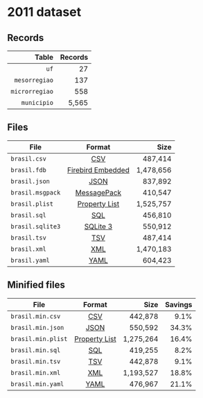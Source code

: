 # 2011 dataset

## Records

|          Table | Records |
| --------------:| -------:|
|           `uf` |      27 |
|  `mesorregiao` |     137 |
| `microrregiao` |     558 |
|    `municipio` |   5,565 |

## Files

| File             | Format                                                                                 |      Size |
| ---------------- |:--------------------------------------------------------------------------------------:| ---------:|
| `brasil.csv`     | [CSV](https://en.wikipedia.org/wiki/Comma-separated_values)                            |   487,414 |
| `brasil.fdb`     | [Firebird Embedded](https://en.wikipedia.org/wiki/Embedded_database#Firebird_Embedded) | 1,478,656 |
| `brasil.json`    | [JSON](https://en.wikipedia.org/wiki/JSON)                                             |   837,892 |
| `brasil.msgpack` | [MessagePack](https://en.wikipedia.org/wiki/MessagePack)                               |   410,547 |
| `brasil.plist`   | [Property List](https://en.wikipedia.org/wiki/Property_list)                           | 1,525,757 |
| `brasil.sql`     | [SQL](https://en.wikipedia.org/wiki/SQL)                                               |   456,810 |
| `brasil.sqlite3` | [SQLite 3](https://en.wikipedia.org/wiki/SQLite)                                       |   550,912 |
| `brasil.tsv`     | [TSV](https://en.wikipedia.org/wiki/Tab-separated_values)                              |   487,414 |
| `brasil.xml`     | [XML](https://en.wikipedia.org/wiki/XML)                                               | 1,470,183 |
| `brasil.yaml`    | [YAML](https://en.wikipedia.org/wiki/YAML)                                             |   604,423 |

## Minified files

| File               | Format                                                       |      Size | Savings |
| ------------------ |:------------------------------------------------------------:| ---------:| -------:|
| `brasil.min.csv`   | [CSV](https://en.wikipedia.org/wiki/Comma-separated_values)  |   442,878 |    9.1% |
| `brasil.min.json`  | [JSON](https://en.wikipedia.org/wiki/JSON)                   |   550,592 |   34.3% |
| `brasil.min.plist` | [Property List](https://en.wikipedia.org/wiki/Property_list) | 1,275,264 |   16.4% |
| `brasil.min.sql`   | [SQL](https://en.wikipedia.org/wiki/SQL)                     |   419,255 |    8.2% |
| `brasil.min.tsv`   | [TSV](https://en.wikipedia.org/wiki/Tab-separated_values)    |   442,878 |    9.1% |
| `brasil.min.xml`   | [XML](https://en.wikipedia.org/wiki/XML)                     | 1,193,527 |   18.8% |
| `brasil.min.yaml`  | [YAML](https://en.wikipedia.org/wiki/YAML)                   |   476,967 |   21.1% |